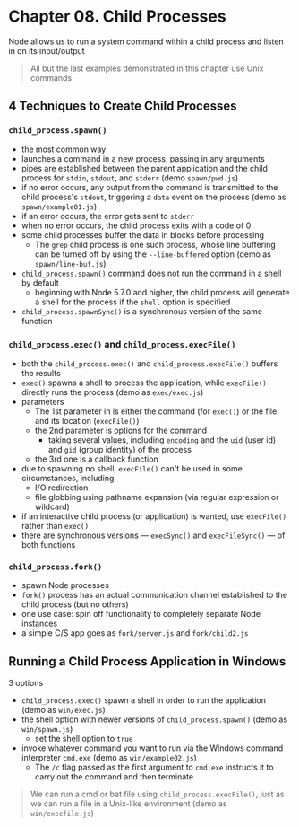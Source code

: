 # Chapter 08. Child Processes  

Node allows us to run a system command within a child process and listen in on its input/output  
> All but the last examples demonstrated in this chapter use Unix commands  

## 4 Techniques to Create Child Processes  
### `child_process.spawn()`  
+ the most common way    
+ launches a command in a new process, passing in any arguments   
+ pipes are established between the parent application and the child process for `stdin`, `stdout`, and `stderr` (demo `spawn/pwd.js`)  
+ if no error occurs, any output from the command is transmitted to the child process's `stdout`, triggering a `data` event on the process (demo as `spawn/example01.js`)  
+ if an error occurs, the error gets sent to `stderr`  
+ when no error occurs, the child process exits with a code of 0  
+ some child processes buffer the data in blocks before processing  
  - The `grep` child process is one such process, whose line buffering can be turned off by using the `--line-buffered` option (demo as `spawn/line-buf.js`)  
+ `child_process.spawn()` command does not run the command in a shell by default  
  - beginning with Node 5.7.0 and higher, the child process will generate a shell for the process if the `shell` option is specified  
+ `child_process.spawnSync()` is a synchronous version of the same function   

### `child_process.exec()` and `child_process.execFile()`   
+ both the `child_process.exec()` and `child_process.execFile()` buffers the results  
+ `exec()` spawns a shell to process the application, while `execFile()` directly runs the process (demo as `exec/exec.js`)  
+ parameters  
  - The 1st parameter in  is either the command (for `exec()`) or the file and its location (`execFile()`)  
  - the 2nd parameter is options for the command  
    + taking several values, including `encoding` and the `uid` (user id) and `gid` (group identity) of the process  
  - the 3rd one is a callback function  
+ due to spawning no shell, `execFile()` can't be used in some circumstances, including  
  - I/O redirection  
  - file globbing using pathname expansion (via regular expression or wildcard)   
+ if an interactive child process (or application) is wanted, use `execFile()` rather than `exec()`  
+ there are synchronous versions — `execSync()` and `execFileSync()` — of both functions  

### `child_process.fork()`  
+ spawn Node processes   
+ `fork()` process has an actual communication channel established to the child process (but no others)  
+ one use case: spin off functionality to completely separate Node instances   
+ a simple C/S app goes as `fork/server.js` and `fork/child2.js`  

## Running a Child Process Application in Windows  
3 options  
+ `child_process.exec()` spawn a shell in order to run the application (demo as `win/exec.js`)  
+ the shell option with newer versions of `child_process.spawn()` (demo as `win/spawn.js`)  
  - set the shell option to `true`  
+ invoke whatever command you want to run via the Windows command interpreter `cmd.exe` (demo as `win/example02.js`)  
  - The `/c` flag passed as the first argument to `cmd.exe` instructs it to carry out the command and then terminate  

> We can run a cmd or bat file using `child_process.execFile()`, just as we can run a file in a Unix-like environment (demo as `win/execfile.js`)  